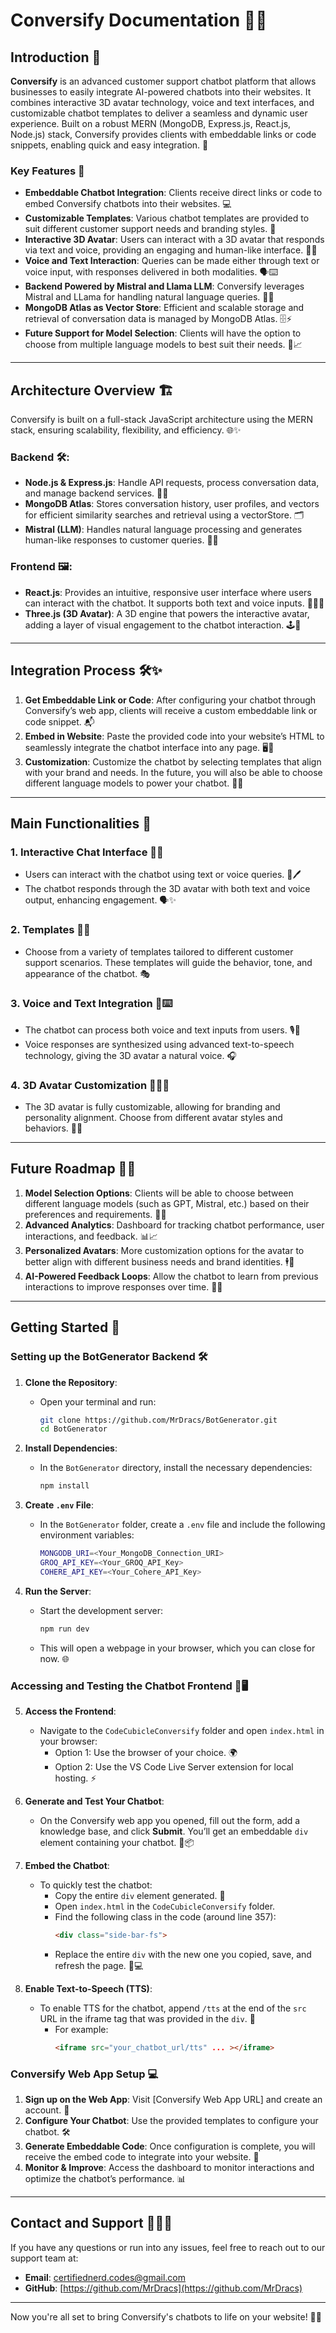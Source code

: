 # **Conversify Documentation** 🎉🤖

## **Introduction** 📝

**Conversify** is an advanced customer support chatbot platform that allows businesses to easily integrate AI-powered chatbots into their websites. It combines interactive 3D avatar technology, voice and text interfaces, and customizable chatbot templates to deliver a seamless and dynamic user experience. Built on a robust MERN (MongoDB, Express.js, React.js, Node.js) stack, Conversify provides clients with embeddable links or code snippets, enabling quick and easy integration. 🚀

### **Key Features** 🌟

- **Embeddable Chatbot Integration**: Clients receive direct links or code to embed Conversify chatbots into their websites. 💻
- **Customizable Templates**: Various chatbot templates are provided to suit different customer support needs and branding styles. 🎨
- **Interactive 3D Avatar**: Users can interact with a 3D avatar that responds via text and voice, providing an engaging and human-like interface. 🕺🎤
- **Voice and Text Interaction**: Queries can be made either through text or voice input, with responses delivered in both modalities. 🗣️⌨️
- **Backend Powered by Mistral and Llama LLM**: Conversify leverages Mistral and LLama for handling natural language queries. 🧠✨
- **MongoDB Atlas as Vector Store**: Efficient and scalable storage and retrieval of conversation data is managed by MongoDB Atlas. 🗄️⚡
- **Future Support for Model Selection**: Clients will have the option to choose from multiple language models to best suit their needs. 🔮📈

---

## **Architecture Overview** 🏗️

Conversify is built on a full-stack JavaScript architecture using the MERN stack, ensuring scalability, flexibility, and efficiency. 🌐✨

### **Backend** 🛠️:

- **Node.js & Express.js**: Handle API requests, process conversation data, and manage backend services. 🔗💼
- **MongoDB Atlas**: Stores conversation history, user profiles, and vectors for efficient similarity searches and retrieval using a vectorStore. 🗂️
- **Mistral (LLM)**: Handles natural language processing and generates human-like responses to customer queries. 💬💡

### **Frontend** 🖼️:

- **React.js**: Provides an intuitive, responsive user interface where users can interact with the chatbot. It supports both text and voice inputs. 🎨🧑‍💻
- **Three.js (3D Avatar)**: A 3D engine that powers the interactive avatar, adding a layer of visual engagement to the chatbot interaction. 🕹️👾

---

## **Integration Process** 🛠️✨

1. **Get Embeddable Link or Code**: After configuring your chatbot through Conversify’s web app, clients will receive a custom embeddable link or code snippet. 📬
2. **Embed in Website**: Paste the provided code into your website’s HTML to seamlessly integrate the chatbot interface into any page. 🖥️🔗
3. **Customization**: Customize the chatbot by selecting templates that align with your brand and needs. In the future, you will also be able to choose different language models to power your chatbot. 🎨🤖

---

## **Main Functionalities** 🔧

### 1. **Interactive Chat Interface** 💬🤖
   - Users can interact with the chatbot using text or voice queries. 📢🖊️
   - The chatbot responds through the 3D avatar with both text and voice output, enhancing engagement. 🗣️✨

### 2. **Templates** 🎨📝
   - Choose from a variety of templates tailored to different customer support scenarios. These templates will guide the behavior, tone, and appearance of the chatbot. 🎭

### 3. **Voice and Text Integration** 🎤⌨️
   - The chatbot can process both voice and text inputs from users. 🎙️📝
   - Voice responses are synthesized using advanced text-to-speech technology, giving the 3D avatar a natural voice. 🎧

### 4. **3D Avatar Customization** 🧑‍🎤🤖
   - The 3D avatar is fully customizable, allowing for branding and personality alignment. Choose from different avatar styles and behaviors. 🎨🕺

---

## **Future Roadmap** 🔮🚀

1. **Model Selection Options**: Clients will be able to choose between different language models (such as GPT, Mistral, etc.) based on their preferences and requirements. 🧠🔧
2. **Advanced Analytics**: Dashboard for tracking chatbot performance, user interactions, and feedback. 📊📈
3. **Personalized Avatars**: More customization options for the avatar to better align with different business needs and brand identities. 🕴️💼
4. **AI-Powered Feedback Loops**: Allow the chatbot to learn from previous interactions to improve responses over time. 🤖💡

---

## **Getting Started** 🚀

### **Setting up the BotGenerator Backend** 🛠️

1. **Clone the Repository**:
   - Open your terminal and run:
     ```bash
     git clone https://github.com/MrDracs/BotGenerator.git
     cd BotGenerator
     ```

2. **Install Dependencies**:
   - In the `BotGenerator` directory, install the necessary dependencies:
     ```bash
     npm install
     ```

3. **Create `.env` File**:
   - In the `BotGenerator` folder, create a `.env` file and include the following environment variables:
     ```bash
     MONGODB_URI=<Your_MongoDB_Connection_URI>
     GROQ_API_KEY=<Your_GROQ_API_Key>
     COHERE_API_KEY=<Your_Cohere_API_Key>
     ```

4. **Run the Server**:
   - Start the development server:
     ```bash
     npm run dev
     ```
   - This will open a webpage in your browser, which you can close for now. 🌐

### **Accessing and Testing the Chatbot Frontend** 🧪🖥️

5. **Access the Frontend**:
   - Navigate to the `CodeCubicleConversify` folder and open `index.html` in your browser:
     - Option 1: Use the browser of your choice. 🌍
     - Option 2: Use the VS Code Live Server extension for local hosting. ⚡

6. **Generate and Test Your Chatbot**:
   - On the Conversify web app you opened, fill out the form, add a knowledge base, and click **Submit**. You’ll get an embeddable `div` element containing your chatbot. 🤖📦

7. **Embed the Chatbot**:
   - To quickly test the chatbot:
     - Copy the entire `div` element generated. 📝
     - Open `index.html` in the `CodeCubicleConversify` folder.
     - Find the following class in the code (around line 357):
       ```html
       <div class="side-bar-fs">
       ```
     - Replace the entire `div` with the new one you copied, save, and refresh the page. 🔄💻

8. **Enable Text-to-Speech (TTS)**:
   - To enable TTS for the chatbot, append `/tts` at the end of the `src` URL in the iframe tag that was provided in the `div`. 🎤
     - For example:
       ```html
       <iframe src="your_chatbot_url/tts" ... ></iframe>
       ```

### **Conversify Web App Setup** 💻

1. **Sign up on the Web App**: Visit [Conversify Web App URL] and create an account. 📝
2. **Configure Your Chatbot**: Use the provided templates to configure your chatbot. 🛠️
3. **Generate Embeddable Code**: Once configuration is complete, you will receive the embed code to integrate into your website. 🔗
4. **Monitor & Improve**: Access the dashboard to monitor interactions and optimize the chatbot’s performance. 📊

---

## **Contact and Support** 📧👨‍💻

If you have any questions or run into any issues, feel free to reach out to our support team at:

- **Email**: certifiednerd.codes@gmail.com
- **GitHub**: [https://github.com/MrDracs](https://github.com/MrDracs)

---

Now you're all set to bring Conversify's chatbots to life on your website! 🎉🤖
